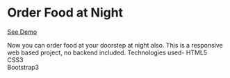 # Order Food at Night

[See Demo](https://aayushtibra1997.000webhostapp.com/)

 Now you can order food at your doorstep at night also. This is a responsive web based project, no backend included. 
 Technologies used-
 HTML5<br />
 CSS3<br/>
 Bootstrap3<br/>
